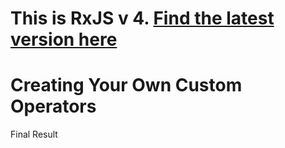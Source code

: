 # This is RxJS v 4. [Find the latest version here](https://github.com/reactivex/rxjs)
# Creating Your Own Custom Operators

Final Result

```js

```
